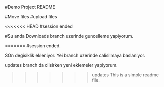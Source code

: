 #Demo Project README

#Move files
#upload files

<<<<<<< HEAD
#session ended

#Su anda Downloads branch uzerinde guncelleme yapiyorum.


=======
#session ended.

SOn degisiklik ekleniyor. Yei branch uzerinde calisilmaya baslaniyor.

updates branch da cilsirken yeni eklemeler yapiyorum.
>>>>>>> updates
This is a simple readme file.